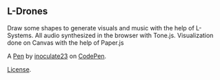 L-Drones
--------
Draw some shapes to generate visuals and music with the help of L-Systems.
All audio synthesized in the browser with Tone.js.
Visualization done on Canvas with the help of Paper.js

A [Pen](https://codepen.io/inoculate23/pen/KKbQmvE) by [inoculate23](https://codepen.io/inoculate23) on [CodePen](https://codepen.io).

[License](https://codepen.io/license/pen/KKbQmvE).